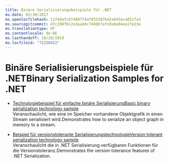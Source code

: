 ```yaml
---
title: Binäre Serialisierungsbeispiele für .NET
ms.date: 03/30/2017
ms.openlocfilehash: 11f4dafcb74887f4af033387b42ab93aca051fa3
ms.sourcegitcommit: d7c298f6c2e3aab0c7498bfafc0a0a94ea1fe23e
ms.translationtype: HT
ms.contentlocale: de-DE
ms.lasthandoff: 10/10/2019
ms.locfileid: "72250422"
---
```

# <a name="binary-serialization-samples-for-net"></a><span data-ttu-id="bae76-102">Binäre Serialisierungsbeispiele für .NET</span><span class="sxs-lookup"><span data-stu-id="bae76-102">Binary Serialization Samples for .NET</span></span>

* [<span data-ttu-id="bae76-103">Technologiebeispiel für einfache binäre Serialisierung</span><span class="sxs-lookup"><span data-stu-id="bae76-103">Basic binary serialization technology sample</span></span>](../../../docs/standard/serialization/basic-serialization-technology-sample.md)  
 <span data-ttu-id="bae76-104">Veranschaulicht, wie eine im Speicher vorhandene Objektgrafik in einen Stream serialisiert wird.</span><span class="sxs-lookup"><span data-stu-id="bae76-104">Demonstrates how to serialize an object graph in memory to a stream.</span></span>  
  
* [<span data-ttu-id="bae76-105">Beispiel für versionstolerante Serialisierungstechnologie</span><span class="sxs-lookup"><span data-stu-id="bae76-105">Version tolerant serialization technology sample</span></span>](../../../docs/standard/serialization/version-tolerant-serialization-technology-sample.md)  
 <span data-ttu-id="bae76-106">Veranschaulicht die in .NET Serialisierung verfügbaren Funktionen für die Versionstoleranz.</span><span class="sxs-lookup"><span data-stu-id="bae76-106">Demonstrates the version tolerance features of .NET Serialization.</span></span>  
